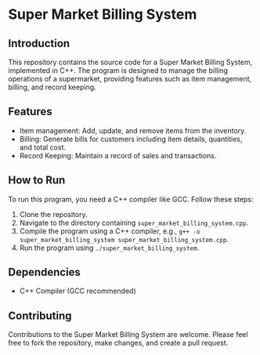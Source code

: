 
# Super Market Billing System

## Introduction
This repository contains the source code for a Super Market Billing System, implemented in C++. The program is designed to manage the billing operations of a supermarket, providing features such as item management, billing, and record keeping.

## Features
- Item management: Add, update, and remove items from the inventory.
- Billing: Generate bills for customers including item details, quantities, and total cost.
- Record Keeping: Maintain a record of sales and transactions.

## How to Run
To run this program, you need a C++ compiler like GCC. Follow these steps:

1. Clone the repository.
2. Navigate to the directory containing `super_market_billing_system.cpp`.
3. Compile the program using a C++ compiler, e.g., `g++ -o super_market_billing_system super_market_billing_system.cpp`.
4. Run the program using `./super_market_billing_system`.

## Dependencies
- C++ Compiler (GCC recommended)

## Contributing
Contributions to the Super Market Billing System are welcome. Please feel free to fork the repository, make changes, and create a pull request.

